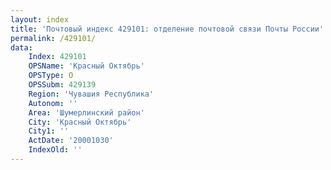 ```yaml
---
layout: index
title: 'Почтовый индекс 429101: отделение почтовой связи Почты России'
permalink: /429101/
data:
    Index: 429101
    OPSName: 'Красный Октябрь'
    OPSType: О
    OPSSubm: 429139
    Region: 'Чувашия Республика'
    Autonom: ''
    Area: 'Шумерлинский район'
    City: 'Красный Октябрь'
    City1: ''
    ActDate: '20001030'
    IndexOld: ''
---
```

